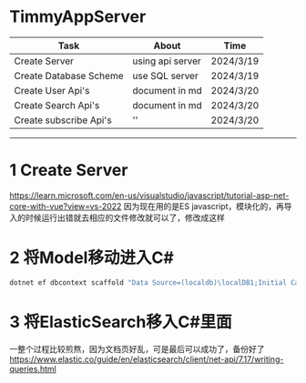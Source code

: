 # TimmyAppServer

| Task                   | About            | Time      |
| ---------------------- | ---------------- | --------- |
| Create Server          | using api server | 2024/3/19 |
| Create Database Scheme | use SQL server   | 2024/3/19 |
| Create User Api's      | document in md   | 2024/3/20 |
| Create Search Api's    | document in md   | 2024/3/20 |
| Create subscribe Api's | ''               | 2024/3/20 |

---

# 1 Create Server
https://learn.microsoft.com/en-us/visualstudio/javascript/tutorial-asp-net-core-with-vue?view=vs-2022
因为现在用的是ES javascript，模块化的，再导入的时候运行出错就去相应的文件修改就可以了，修改成这样


# 2 将Model移动进入C#
```cmd
dotnet ef dbcontext scaffold "Data Source=(localdb)\localDB1;Initial Catalog=TimmyDB;Integrated Security=True" Microsoft.EntityFrameworkCore.SqlServer --output-dir Models --context TimmyDbContext --no-build -f
```

# 3 将ElasticSearch移入C#里面
一整个过程比较煎熬，因为文档页好乱，可是最后可以成功了，备份好了
https://www.elastic.co/guide/en/elasticsearch/client/net-api/7.17/writing-queries.html

